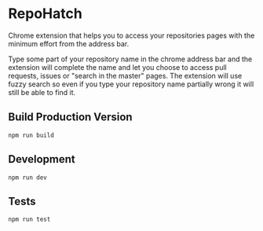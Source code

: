 # RepoHatch

Chrome extension that helps you to access your repositories pages with the minimum effort from the address bar.

Type some part of your repository name in the chrome address bar and the extension will complete the name and let you choose to access pull requests, issues or "search in the master" pages. The extension will use fuzzy search so even if you type your repository name partially wrong it will still be able to find it.

## Build Production Version

```
npm run build
```

## Development

```
npm run dev
```

## Tests

```
npm run test
```